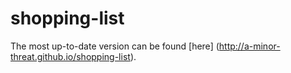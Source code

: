 # shopping-list

The most up-to-date version can be found [here] (http://a-minor-threat.github.io/shopping-list).
